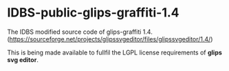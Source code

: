 # IDBS-public-glips-graffiti-1.4

The IDBS modified source code of glips-graffiti 1.4. (https://sourceforge.net/projects/glipssvgeditor/files/glipssvgeditor/1.4/)

This is being made available to fullfil the LGPL license requirements of **glips svg editor**.
